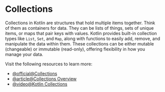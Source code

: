 # Collections

Collections in Kotlin are structures that hold multiple items together. Think of them as containers for data. They can be lists of things, sets of unique items, or maps that pair keys with values. Kotlin provides built-in collection types like `List`, `Set`, and `Map`, along with functions to easily add, remove, and manipulate the data within them. These collections can be either mutable (changeable) or immutable (read-only), offering flexibility in how you manage your data.

Visit the following resources to learn more:

- [@official@Collections](https://kotlinlang.org/docs/basic-syntax.html#collections)
- [@article@Collections Overview](https://kotlinlang.org/docs/collections-overview.html)
- [@video@Kotlin Collections](https://www.youtube.com/watch?v=NuuMC4mmzzQ)